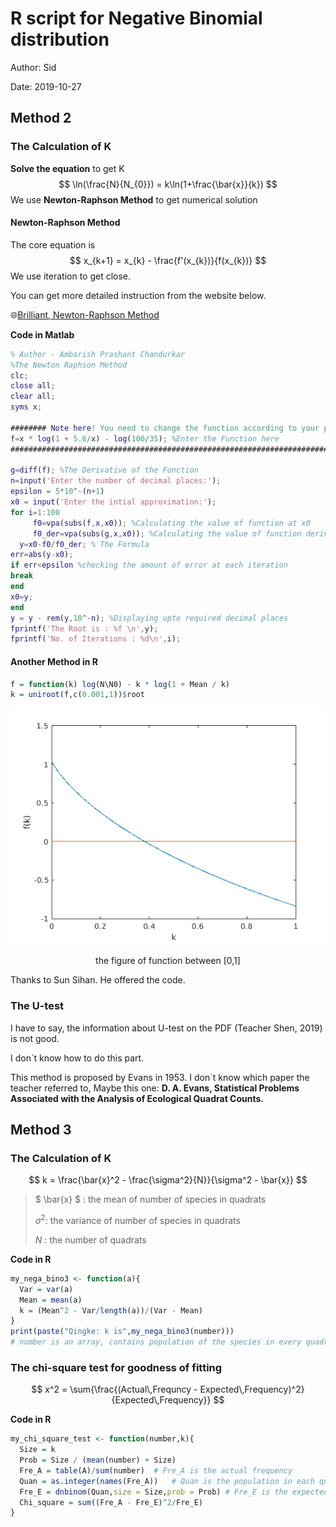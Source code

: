 # R script for Negative Binomial distribution

Author: Sid

Date: 2019-10-27

## Method 2

### The Calculation of K

**Solve the equation** to get K
$$
\ln(\frac{N}{N_{0}}) = k\ln(1+\frac{\bar{x}}{k})
$$
We use **Newton-Raphson Method** to get numerical solution

#### Newton-Raphson Method

The core equation is 
$$
x_{k+1} = x_{k} - \frac{f'(x_{k})}{f(x_{k})}
$$
We use iteration to get close.

You can get more detailed instruction from the website below.

:globe_with_meridians:[Brilliant, Newton-Raphson Method](https://brilliant.org/wiki/newton-raphson-method/)

**Code in Matlab**

```matlab
% Author - Ambarish Prashant Chandurkar
%The Newton Raphson Method
clc;
close all;
clear all;
syms x;

######## Note here! You need to change the function according to your problems #########
f=x * log(1 + 5.6/x) - log(100/35); %Enter the Function here
########################################################################################

g=diff(f); %The Derivative of the Function
n=input('Enter the number of decimal places:');
epsilon = 5*10^-(n+1)
x0 = input('Enter the intial approximation:');
for i=1:100
     f0=vpa(subs(f,x,x0)); %Calculating the value of function at x0
     f0_der=vpa(subs(g,x,x0)); %Calculating the value of function derivative at x0
  y=x0-f0/f0_der; % The Formula
err=abs(y-x0);
if err<epsilon %checking the amount of error at each iteration
break
end
x0=y;
end
y = y - rem(y,10^-n); %Displaying upto required decimal places
fprintf('The Root is : %f \n',y);
fprintf('No. of Iterations : %d\n',i);
```

#### Another Method in R

```R
f = function(k) log(N\N0) - k * log(1 + Mean / k)
k = uniroot(f,c(0.001,1))$root
```

![](R-script/plot-2019-10-27.png)

<center>the figure of function between [0,1]</center>

Thanks to Sun Sihan. He offered the code.

### The U-test

I have to say, the information about U-test on the PDF (Teacher Shen, 2019) is not good.

I don`t know how to do this part.

This method is proposed by Evans in 1953. I don`t know which paper the teacher referred to, Maybe this one: **D. A. Evans, Statistical Problems Associated with the Analysis of Ecological Quadrat Counts.**



## Method 3

### The Calculation of K

$$
k = \frac{\bar{x}^2 - \frac{\sigma^2}{N}}{\sigma^2 - \bar{x}}
$$

>$ \bar{x} $ : the mean of number of species in quadrats
>
>$\sigma^2$: the variance of number of species in quadrats
>
>$N$ : the number of quadrats



**Code in R**

```R
my_nega_bino3 <- function(a){
  Var = var(a)
  Mean = mean(a)
  k = (Mean^2 - Var/length(a))/(Var - Mean)
}
print(paste("Qingke: k is",my_nega_bino3(number)))
# number is an array, contains population of the species in every quadrats
```



### The chi-square test for goodness of fitting

$$
x^2 = \sum{\frac{(Actual\,Frequncy - Expected\,Frequency)^2}{Expected\,Frequency}}
$$



**Code in R**

```R
my_chi_square_test <- function(number,k){
  Size = k
  Prob = Size / (mean(number) + Size)
  Fre_A = table(A)/sum(number)	# Fre_A is the actual frequency
  Quan = as.integer(names(Fre_A))	# Quan is the population in each quadrat
  Fre_E = dnbinom(Quan,size = Size,prob = Prob)	# Fre_E is the expected frequency
  Chi_square = sum((Fre_A - Fre_E)^2/Fre_E)
}
```

